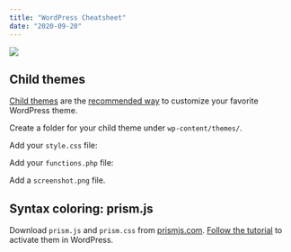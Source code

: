 ```yaml
---
title: "WordPress Cheatsheet"
date: "2020-09-20"
---
```


![](https://blog.atlant.is/wp-content/uploads/2020/09/wp.png)

## Child themes

[Child themes](https://developer.wordpress.org/themes/advanced-topics/child-themes/) are the [recommended way](http://wpamanuke.com/how-to-create-twenty-twenty-child-theme/#:~:text=Create%20twentytwenty%2Dchild%20folder,the%20child%20theme%20can%20work.) to customize your favorite WordPress theme.

Create a folder for your child theme under `wp-content/themes/`.

Add your `style.css` file:

Add your `functions.php` file:

Add a `screenshot.png` file.

## Syntax coloring: prism.js

Download `prism.js` and `prism.css` from [prismjs.com](https://prismjs.com/download.html#themes=prism&languages=markup+css+clike+javascript+bash+css-extras+javadoclike+markup-templating+php+phpdoc+php-extras+shell-session&plugins=line-numbers+show-language+inline-color+previewers+command-line+unescaped-markup+data-uri-highlight+toolbar+copy-to-clipboard+download-button). [Follow the tutorial](https://crambler.com/how-to-implement-prism-js-syntax-highlighting-into-your-wordpress-site/) to activate them in WordPress.
